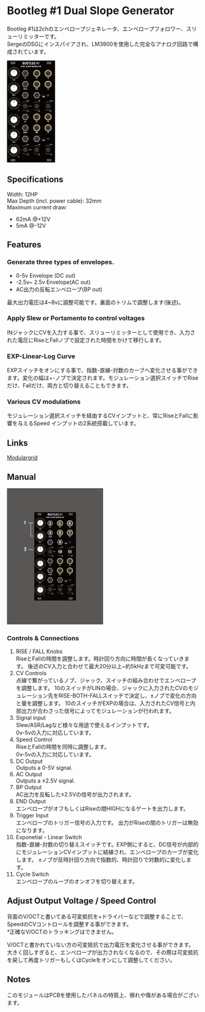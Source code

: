 # Bootleg #1 Dual Slope Generator　
Bootleg #1は2chのエンベロープジェネレータ、エンベロープフォロワー、スリューリミッターです。  
SergeのDSGにインスパイアされ、LM3900を使用した完全なアナログ回路で構成されています。

<img  src="img/dusgpanel.png" width="25%">  

## Specifications
Width: 12HP  
Max Depth (incl. power cable): 32mm  
Maximum current draw:
- 62mA @+12V
- 5mA @-12V

## Features
### Generate three types of envelopes.
- 0-5v Envelope (DC out)
- -2.5v~ 2.5v Envelope(AC out)
- AC出力の反転エンベロープ(BP out)  

最大出力電圧は4~8vに調整可能です。裏面のトリムで調整します(後述)。
### Apply Slew or Portamento to control voltages
INジャックにCVを入力する事で、スリューリミッターとして使用でき、入力された電圧にRiseとFallノブで設定された時間をかけて移行します。
### EXP-Linear-Log Curve
EXPスイッチをオンにする事で、指数-直線-対数のカーブへ変化させる事ができます。変化の幅は+-ノブで決定されます。モジュレーション選択スイッチでRiseだけ、Fallだけ、両方と切り替えることもできます。
### Various CV modulations
モジュレーション選択スイッチを経由するCVインプットと、常にRiseとFallに影響を与えるSpeed
インプットの2系統搭載しています。

## Links
<a href = "https://www.modulargrid.net/e/other-unknown-bootleg-1-dual-slope-generator">Modulargrid</a>

## Manual
<img  src="img/manualImage.png" width="50%">

### Controls & Connections
1. RISE / FALL Knobs  
   RiseとFallの時間を調整します。時計回り方向に時間が長くなっていきます。
   後述のCV入力と合わせて最大20分以上~約5kHzまで可変可能です。
2. CV Controls  
   点線で繋がっているノブ、ジャック、スイッチの組み合わせでエンベロープを調整します。
   10のスイッチがLINの場合、ジャックに入力されたCVのモジュレーション先をRISE-BOTH-FALLスイッチで決定し、±ノブで変化の方向と量を調整します。
   10のスイッチがEXPの場合は、入力されたCV信号と内部出力が合わさった信号によってモジュレーションが行われます。
3. Signal input  
   Slew/ASR/Lagなど様々な用途で使えるインプットです。  
   0v-5vの入力に対応しています。
4. Speed Control  
   RiseとFallの時間を同時に調整します。  
   0v-5vの入力に対応しています。
5. DC Output  
   Outputs a 0-5V signal.
6. AC Output  
   Outputs a ±2.5V signal.
7. BP Output  
   AC出力を反転した±2.5Vの信号が出力されます。
8. END Output  
   エンベロープがオフもしくはRiseの間HIGHになるゲートを出力します。
9. Trigger Input  
   エンベロープのトリガー信号の入力です。
   出力がRiseの間のトリガーは無効になります。
10. Exponetial - Linear Switch  
   指数-直線-対数の切り替えスイッチです。EXP側にすると、DC信号が内部的にモジュレーションCVインプットに結線され、エンベロープのカーブが変化します。
   ±ノブが反時計回り方向で指数的、時計回りで対数的に変化します。
11. Cycle Switch  
   エンベロープのループのオンオフを切り替えます。

## Adjust Output Voltage / Speed Control
背面のV/OCTと書いてある可変抵抗を+ドライバーなどで調整することで、SpeedのCVコントロールを調整する事ができます。  
*正確なV/OCTのトラッキングはできません。

V/OCTと書かれていない方の可変抵抗で出力電圧を変化させる事ができます。  
大きく回しすぎると、エンベロープが出力されなくなるので、その際は可変抵抗を戻して再度トリガーもしくはCycleをオンにして調整してください。

## Notes
このモジュールはPCBを使用したパネルの特質上、擦れや傷がある場合がございます。